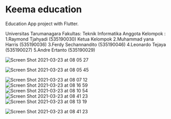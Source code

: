 # Keema education

Education App project with Flutter.

Universitas Tarumanagara 
Fakultas: Teknik Informatika
Anggota Kelompok :
1.Raymond Tjahyadi (535190030) Ketua Kelompok 
2.Muhammad yana Harris (535190036) 
3.Ferdy Sechannandito (535190046) 
4.Leonardo Tejaya (535190027) 
5.Andre Ertanto (535190029)







![Screen Shot 2021-03-23 at 08 05 27](https://user-images.githubusercontent.com/54462152/112088618-be722500-8bc2-11eb-86fc-41c75b3f10aa.png)

![Screen Shot 2021-03-23 at 08 05 45](https://user-images.githubusercontent.com/54462152/112088630-c29e4280-8bc2-11eb-981d-c32b1dcdda18.png)

![Screen Shot 2021-03-23 at 08 07 12](https://user-images.githubusercontent.com/54462152/112088633-c3cf6f80-8bc2-11eb-841d-6f8c9c5d16af.png)
![Screen Shot 2021-03-23 at 08 16 59](https://user-images.githubusercontent.com/54462152/112089406-2ffea300-8bc4-11eb-9484-752d02a5d27e.png)
![Screen Shot 2021-03-23 at 08 10 54](https://user-images.githubusercontent.com/54462152/112089411-32f99380-8bc4-11eb-8e40-01c788ef5d1f.png)
![Screen Shot 2021-03-23 at 08 41 23](https://user-images.githubusercontent.com/54462152/112089430-3bea6500-8bc4-11eb-9f3d-acfd27619194.png)
![Screen Shot 2021-03-23 at 08 13 19](https://user-images.githubusercontent.com/54462152/112089413-34c35700-8bc4-11eb-8438-fd67b3611b8a.png)

![Screen Shot 2021-03-23 at 08 41 23](https://user-images.githubusercontent.com/54462152/112089386-1e1d0000-8bc4-11eb-898c-7d9d29beed32.png)
